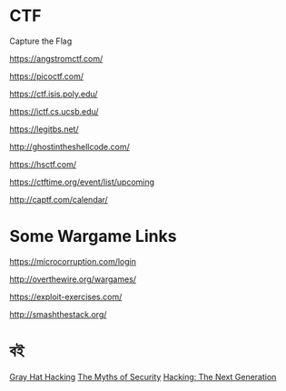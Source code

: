 # CTF
Capture the Flag

https://angstromctf.com/

https://picoctf.com/

https://ctf.isis.poly.edu/

https://ictf.cs.ucsb.edu/

https://legitbs.net/

http://ghostintheshellcode.com/

https://hsctf.com/



https://ctftime.org/event/list/upcoming

http://captf.com/calendar/



# Some Wargame Links

https://microcorruption.com/login

http://overthewire.org/wargames/

https://exploit-exercises.com/

http://smashthestack.org/

# বই
[Gray Hat Hacking][1]
[The Myths of Security][2]
[Hacking: The Next Generation][3]




[1]: http://www.amazon.com/Hacking-Ethical-Hackers-Handbook-Edition/dp/0071832386/
[2]: http://www.amazon.com/Myths-Security-Computer-Industry-Doesnt/dp/0596523025?
[3]: http://www.amazon.com/Hacking-Next-Generation-Animal-Guide/dp/0596154577
